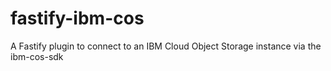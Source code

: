 # fastify-ibm-cos
A Fastify plugin to connect to an IBM Cloud Object Storage instance via the ibm-cos-sdk
